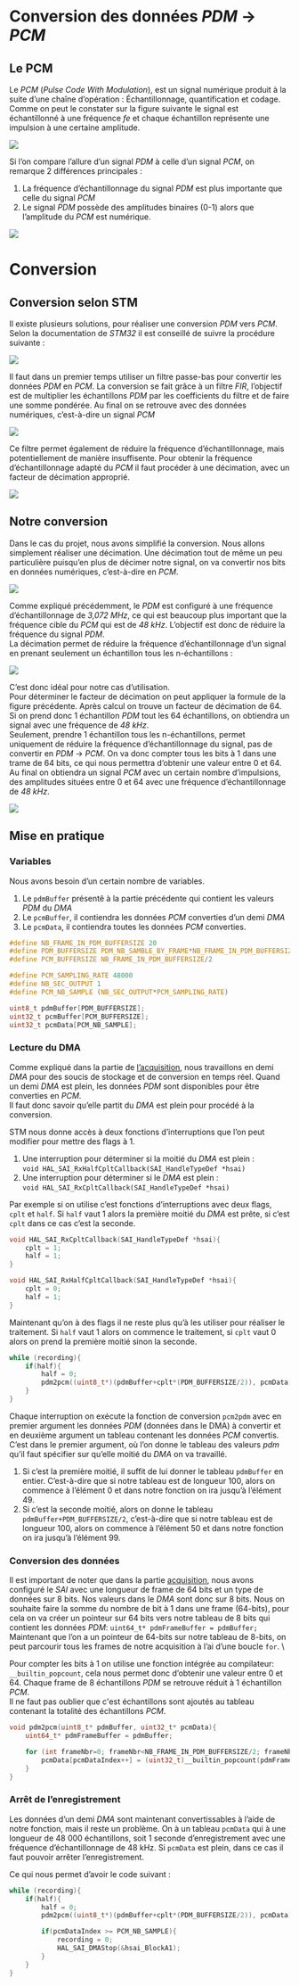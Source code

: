 # Conversion des données _PDM_ &rarr; _PCM_ 

## Le PCM

Le _PCM_ (_Pulse Code With Modulation_), est un signal numérique produit à la suite d’une chaîne d’opération : Échantillonnage, quantification et codage. \
Comme on peut le constater sur la figure suivante le signal est échantillonné à une fréquence _fe_ et chaque échantillon représente une impulsion à une certaine amplitude.

![](./img/pcm.png)




Si l’on compare l’allure d’un signal _PDM_ à celle d’un signal _PCM_, on remarque 2 différences principales :
1. La fréquence d’échantillonnage du signal _PDM_ est plus importante que celle du signal _PCM_
2. Le signal _PDM_ possède des amplitudes binaires (0-1) alors que l’amplitude du _PCM_ est numérique.

![](./img/pdm_pcm.png)






# Conversion 
## Conversion selon STM

Il existe plusieurs solutions, pour réaliser une conversion _PDM_ vers _PCM_. Selon la documentation de _STM32_ il est conseillé de suivre la procédure suivante :

![](./img/conversion.png)

Il faut dans un premier temps utiliser un filtre passe-bas pour convertir les données _PDM_ en _PCM_. La conversion se fait grâce à un filtre _FIR_, l’objectif est de multiplier les 
échantillons _PDM_ par les coefficients du filtre et de faire une somme pondérée. Au final on se retrouve avec des données numériques, c’est-à-dire un signal _PCM_

![](./img/fir.png)

Ce filtre permet également de réduire la fréquence d’échantillonnage, mais potentiellement de manière insuffisente. Pour obtenir la fréquence d’échantillonnage adapté du _PCM_ il faut procéder à une décimation, avec un facteur de décimation approprié.

![](./img/décimation.png)

## Notre conversion

Dans le cas du projet, nous avons simplifié la conversion. Nous allons simplement réaliser une décimation. Une décimation tout de même un peu particulière puisqu’en plus de décimer notre signal, on va convertir nos bits en données numériques, c’est-à-dire en _PCM_.

![](./img/conversion2.png)

Comme expliqué précédemment, le _PDM_ est configuré à une fréquence d’échantillonnage de _3,072 MHz_, ce qui est beaucoup plus important que la fréquence cible du _PCM_ qui est de _48 kHz_. L’objectif est donc de réduire la fréquence du signal _PDM_. \
La décimation permet de réduire la fréquence d’échantillonnage d’un signal en prenant seulement un échantillon tous les n-échantillons : 

![](./img/décimation.png)

C’est donc idéal pour notre cas d’utilisation. \
Pour déterminer le facteur de décimation on peut appliquer la formule de la figure précédente. Après calcul on trouve un facteur de décimation de 64. Si on prend donc 1 échantillon _PDM_ tout les 64 échantillons, on obtiendra un signal avec une fréquence de _48 kHz_. \
Seulement, prendre 1 échantillon tous les n-échantillons, permet uniquement de réduire la fréquence d’échantillonnage du signal, pas de convertir en _PDM_ &rarr; _PCM_. On va donc compter tous les bits à 1 dans une trame de 64 bits, ce qui nous permettra d’obtenir une valeur entre 0 et 64. 
Au final on obtiendra un signal _PCM_ avec un certain nombre d’impulsions, des amplitudes situées entre 0 et 64 avec une fréquence d’échantillonnage de _48 kHz_.


![](./img/decimation2.png)




## Mise en pratique 

### Variables

Nous avons besoin d’un certain nombre de variables. 
1. Le `pdmBuffer` présentê à la partie précédente qui contient les valeurs _PDM_ du _DMA_
2. Le `pcmBuffer`, il contiendra les données _PCM_ converties d’un demi _DMA_ 
3. Le `pcmData`, il contiendra toutes les données _PCM_ converties. 
   
```c
#define NB_FRAME_IN_PDM_BUFFERSIZE 20
#define PDM_BUFFERSIZE PDM_NB_SAMBLE_BY_FRAME*NB_FRAME_IN_PDM_BUFFERSIZE
#define PCM_BUFFERSIZE NB_FRAME_IN_PDM_BUFFERSIZE/2

#define PCM_SAMPLING_RATE 48000
#define NB_SEC_OUTPUT 1
#define PCM_NB_SAMPLE (NB_SEC_OUTPUT*PCM_SAMPLING_RATE)

uint8_t pdmBuffer[PDM_BUFFERSIZE];
uint32_t pcmBuffer[PCM_BUFFERSIZE];
uint32_t pcmData[PCM_NB_SAMPLE];
```

### Lecture du DMA
Comme expliqué dans la partie de [l’acquisition](../acquisition/acquisition.md), nous travaillons en demi _DMA_ pour des soucis de stockage et de conversion en temps réel. Quand un demi _DMA_ est plein, les données _PDM_ sont disponibles pour être converties en _PCM_. \
Il faut donc savoir qu’elle partit du _DMA_ est plein pour procédé à la conversion. 

STM nous donne accès à deux fonctions d’interruptions que l’on peut modifier pour mettre des flags à 1.
1. Une interruption pour déterminer si la moitié du _DMA_ est plein : \
   `void HAL_SAI_RxHalfCpltCallback(SAI_HandleTypeDef *hsai)`
2. Une interruption pour déterminer si le _DMA_ est plein : \
   `void HAL_SAI_RxCpltCallback(SAI_HandleTypeDef *hsai)`

Par exemple si on utilise c’est fonctions d’interruptions avec deux flags, `cplt` et `half`. Si `half` vaut 1 alors la première moitié du _DMA_ est prête, si c’est `cplt` dans ce cas c’est la seconde. 

```c
void HAL_SAI_RxCpltCallback(SAI_HandleTypeDef *hsai){
	cplt = 1;
	half = 1;
}

void HAL_SAI_RxHalfCpltCallback(SAI_HandleTypeDef *hsai){
	cplt = 0;
	half = 1;
}

```


Maintenant qu’on à des flags il ne reste plus qu’à les utiliser pour réaliser le traitement. Si `half` vaut 1 alors on commence le traitement, si `cplt` vaut 0 alors on prend la première moitié sinon la seconde.

```c
while (recording){
	if(half){
		half = 0;
		pdm2pcm((uint8_t*)(pdmBuffer+cplt*(PDM_BUFFERSIZE/2)), pcmData);
	}
}
```

Chaque interruption on exécute la fonction de conversion `pcm2pdm` avec en premier argument les données _PDM_ (données dans le DMA) à convertir et en deuxième argument un tableau contenant les données _PCM_ convertis. \
C’est dans le premier argument, où l’on donne le tableau des valeurs _pdm_ qu’il faut spécifier sur qu’elle moitié du _DMA_ on va travaillé. 
1. Si c’est la première moitié, il suffit de lui donner le tableau `pdmBuffer` en entier. C’est-à-dire que si notre tableau est de longueur 100, alors on commence à l’élément 0 et dans notre fonction on ira jusqu’à l’élément 49. 
2. Si c’est la seconde moitié, alors on donne le tableau `pdmBuffer+PDM_BUFFERSIZE/2`, c’est-à-dire que si notre tableau est de longueur 100, alors on commence à l’élément 50 et dans notre fonction on ira jusqu’à l’élément 99. 


### Conversion des données

Il est important de noter que dans la partie [acquisition](../acquisition/acquisition.md), nous avons configuré le _SAI_ avec une longueur de frame de 64 bits et un type de données sur 8 bits. Nos valeurs dans le _DMA_ sont donc sur 8 bits. Nous on souhaite faire la somme du nombre de bit à 1 dans une frame (64-bits), pour cela on va créer un pointeur sur 64 bits vers notre tableau de 8 bits qui contient les données _PDM_: `uint64_t* pdmFrameBuffer = pdmBuffer;` 
Maintenant que l’on a un pointeur de 64-bits sur notre tableau de 8-bits, on peut parcourir tous les frames de notre acquisition à l’ai d’une boucle `for`. \

Pour compter les bits à 1 on utilise une fonction intégrée au compilateur: `__builtin_popcount`, cela nous permet donc d’obtenir une valeur entre 0 et 64. Chaque frame de 8 échantillons _PDM_ se retrouve réduit à 1 échantillon _PCM_. \
Il ne faut pas oublier que c'est échantillons sont ajoutés au tableau contenant la totalité des échantillons _PCM_.

```c
void pdm2pcm(uint8_t* pdmBuffer, uint32_t* pcmData){
	uint64_t* pdmFrameBuffer = pdmBuffer;

	for (int frameNbr=0; frameNbr<NB_FRAME_IN_PDM_BUFFERSIZE/2; frameNbr++){
		pcmData[pcmDataIndex++] = (uint32_t)__builtin_popcount(pdmFrameBuffer[frameNbr]);
	}
}
```


### Arrêt de l’enregistrement

Les données d’un demi _DMA_ sont maintenant convertissables à l’aide de notre fonction, mais il reste un problème. On à un tableau `pcmData` qui à une longueur de 48 000 échantillons, soit 1 seconde d’enregistrement avec une fréquence d’échantillonnage de 48 kHz. Si `pcmData` est plein, dans ce cas il faut pouvoir arrêter l’enregistrement.

Ce qui nous permet d’avoir le code suivant :

```c
while (recording){
	if(half){
		half = 0;
		pdm2pcm((uint8_t*)(pdmBuffer+cplt*(PDM_BUFFERSIZE/2)), pcmData);

		if(pcmDataIndex >= PCM_NB_SAMPLE){
			recording = 0;
			HAL_SAI_DMAStop(&hsai_BlockA1);
		}
	}
}
```